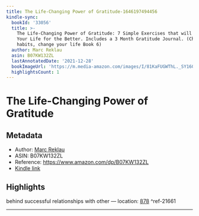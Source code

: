 ```yaml
---
title: The Life-Changing Power of Gratitude-1646197494456
kindle-sync:
  bookId: '33056'
  title: >-
    The Life-Changing Power of Gratitude: 7 Simple Exercises that will Change
    Your Life for the Better. Includes a 3 Month Gratitude Journal. (Change your
    habits, change your life Book 6)
  author: Marc Reklau
  asin: B07KW132ZL
  lastAnnotatedDate: '2021-12-28'
  bookImageUrl: 'https://m.media-amazon.com/images/I/81KaFUGWThL._SY160.jpg'
  highlightsCount: 1
---
```

# The Life-Changing Power of Gratitude
## Metadata
* Author: [Marc Reklau](https://www.amazon.com/Marc-Reklau/e/B00IZALH04/ref=dp_byline_cont_ebooks_1)
* ASIN: B07KW132ZL
* Reference: https://www.amazon.com/dp/B07KW132ZL
* [Kindle link](kindle://book?action=open&asin=B07KW132ZL)

## Highlights
behind successful relationships with other — location: [878](kindle://book?action=open&asin=B07KW132ZL&location=878) ^ref-21661

---
